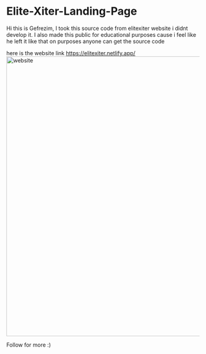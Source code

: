 ﻿# Elite-Xiter-Landing-Page

Hi this is Gefrezim, I took this source code from elitexiter website i didnt develop it.
I also made this public for educational purposes cause i feel like he left it like that on purposes anyone can get the source code

here is the website link https://elitexiter.netlify.app/
<img width="1366" height="731" alt="website" src="https://github.com/user-attachments/assets/8e57c5ad-4c45-4634-9478-55542d65660b" />


Follow for more :)

